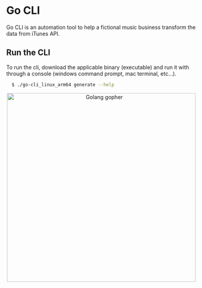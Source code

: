 # Go CLI

Go CLI is an automation tool to help a fictional music business transform the data from iTunes API.

## Run the CLI
To run the cli, download the applicable binary (executable) and run it with through a console (windows command prompt, mac terminal, etc...).

```sh
  $ ./go-cli_linux_arm64 generate --help
```

<p align="center" style="text-align:center;">
  <img src="https://golang.org/doc/gopher/frontpage.png" alt="Golang gopher" width="500" />
</p>
